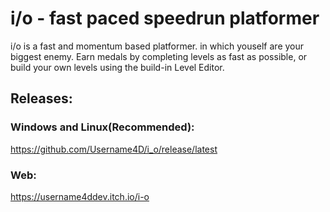 # i/o - fast paced speedrun platformer

i/o is a fast and momentum based platformer. in which youself are your biggest enemy. Earn medals by completing levels as fast as possible, or build your own levels using the build-in Level Editor.

## Releases:

### Windows and Linux(Recommended):
https://github.com/Username4D/i_o/release/latest


### Web:
https://username4ddev.itch.io/i-o
